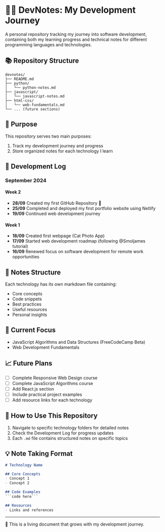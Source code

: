# 👨‍💻 DevNotes: My Development Journey

A personal repository tracking my journey into software development, containing both my learning progress and technical notes for different programming languages and technologies.

## 📚 Repository Structure

```
devnotes/
├── README.md
├── python/
│   └── python-notes.md
├── javascript/
│   └── javascript-notes.md
├── html-css/
│   └── web-fundamentals.md
└── ... (future sections)
```

## 🎯 Purpose

This repository serves two main purposes:
1. Track my development journey and progress
2. Store organized notes for each technology I learn

## 📅 Development Log

### September 2024

#### Week 2
- **28/09** Created my first GitHub Repository 🎉
- **25/09** Completed and deployed my first portfolio website using Netlify
- **19/09** Continued web development journey

#### Week 1
- **18/09** Created first webpage (Cat Photo App)
- **17/09** Started web development roadmap (following @Smoljames tutorial)
- **16/09** Renewed focus on software development for remote work opportunities

## 📝 Notes Structure

Each technology has its own markdown file containing:
- Core concepts
- Code snippets
- Best practices
- Useful resources
- Personal insights

## 🚀 Current Focus

- JavaScript Algorithms and Data Structures (FreeCodeCamp Beta)
- Web Development Fundamentals

## 📈 Future Plans

- [ ] Complete Responsive Web Design course 
- [ ] Complete JavaScript Algorithms course
- [ ] Add React.js section
- [ ] Include practical project examples
- [ ] Add resource links for each technology

## 🔄 How to Use This Repository

1. Navigate to specific technology folders for detailed notes
2. Check the Development Log for progress updates
3. Each `.md` file contains structured notes on specific topics

## 💡 Note Taking Format

```markdown
# Technology Name

## Core Concepts
- Concept 1
- Concept 2

## Code Examples
```code here```

## Resources
- Links and references
```

---
🌱 This is a living document that grows with my development journey.
